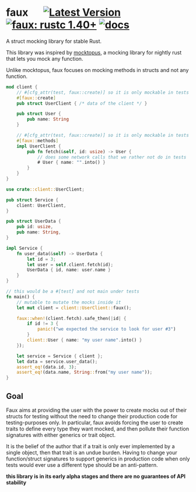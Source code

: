 # faux &emsp; [![Latest Version]][crates.io] [![faux: rustc 1.40+]][Rust 1.40] [![docs]][docs.rs]

[Latest Version]: https://img.shields.io/crates/v/faux.svg
[crates.io]: https://crates.io/crates/faux
[faux: rustc 1.40+]: https://img.shields.io/badge/faux-rustc_1.40+-lightgray.svg
[Rust 1.40]: https://blog.rust-lang.org/2019/12/19/Rust-1.40.0.html
[Latest Version]: https://img.shields.io/crates/v/faux.svg
[docs]: https://img.shields.io/badge/docs-lightgray.svg
[docs.rs]: https://docs.rs/faux/

A struct mocking library for stable Rust.

This library was inspired by [mocktopus], a mocking library for
nightly rust that lets you mock any function.

Unlike mocktopus, faux focuses on mocking methods in structs and not
any function.

```rust
mod client {
    // #[cfg_attr(test, faux::create)] so it is only mockable in tests
    #[faux::create]
    pub struct UserClient { /* data of the client */ }

    pub struct User {
        pub name: String
    }

    // #[cfg_attr(test, faux::create)] so it is only mockable in tests
    #[faux::methods]
    impl UserClient {
        pub fn fetch(&self, id: usize) -> User {
            // does some network calls that we rather not do in tests
            # User { name: "".into() }
        }
    }
}

use crate::client::UserClient;

pub struct Service {
    client: UserClient,
}

pub struct UserData {
    pub id: usize,
    pub name: String,
}

impl Service {
    fn user_data(&self) -> UserData {
        let id = 3;
        let user = self.client.fetch(id);
        UserData { id, name: user.name }
    }
}

// this would be a #[test] and not main under tests
fn main() {
    // mutable to mutate the mocks inside it
    let mut client = client::UserClient::faux();

    faux::when!(client.fetch).safe_then(|id| {
        if id != 3 {
            panic!("we expected the service to look for user #3")
        }
        client::User { name: "my user name".into() }
    });

    let service = Service { client };
    let data = service.user_data();
    assert_eq!(data.id, 3);
    assert_eq!(data.name, String::from("my user name"));
}
```

## Goal

Faux aims at providing the user with the power to create mocks out of
their structs for testing without the need to change their production
code for testing-purposes only. In particular, faux avoids forcing the
user to create traits to define every type they want mocked, and then
pollute their function signatures with either generics or trait
object.

It is the belief of the author that if a trait is only ever
implemented by a single object, then that trait is an undue
burden. Having to change your function/struct signatures to support
generics in production code when only tests would ever use a different
type should be an anti-pattern.

**this library is in its early alpha stages and there are no guarantees of API stability**

[mocktopus]: https://github.com/CodeSandwich/Mocktopus
